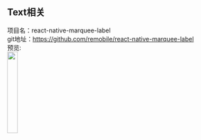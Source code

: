 ## Text相关<br>


项目名：react-native-marquee-label<br>
git地址：https://github.com/remobile/react-native-marquee-label<br>
预览:<br>
<img src="https://github.com/remobile/react-native-marquee-label/raw/master/screencasts/demo.gif" width="22%"/>
<br>
